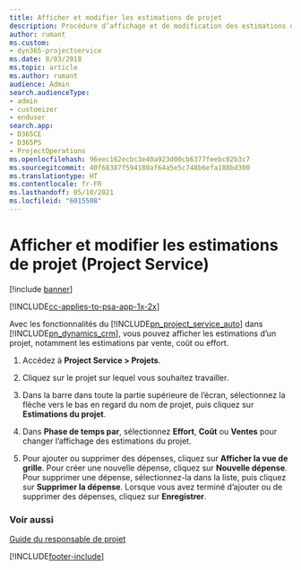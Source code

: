 ```yaml
---
title: Afficher et modifier les estimations de projet
description: Procédure d’affichage et de modification des estimations de projet dans Project Service
author: rumant
ms.custom:
- dyn365-projectservice
ms.date: 8/03/2018
ms.topic: article
ms.author: rumant
audience: Admin
search.audienceType:
- admin
- customizer
- enduser
search.app:
- D365CE
- D365PS
- ProjectOperations
ms.openlocfilehash: 96eec162ecbc3e40a923d00cb6377feebc02b3c7
ms.sourcegitcommit: 40f68387f594180af64a5e5c748b6efa188bd300
ms.translationtype: HT
ms.contentlocale: fr-FR
ms.lasthandoff: 05/10/2021
ms.locfileid: "6015508"
---
```

# <a name="view-and-edit-project-estimates-project-service"></a>Afficher et modifier les estimations de projet (Project Service)

[!include [banner](../includes/psa-now-project-operations.md)]

[!INCLUDE[cc-applies-to-psa-app-1x-2x](../includes/cc-applies-to-psa-app-1x-2x.md)]

Avec les fonctionnalités du [!INCLUDE[pn_project_service_auto](../includes/pn-project-service-auto.md)] dans [!INCLUDE[pn_dynamics_crm](../includes/pn-dynamics-crm.md)], vous pouvez afficher les estimations d’un projet, notamment les estimations par vente, coût ou effort.  
  
1.  Accédez à **Project Service > Projets**.  
  
2.  Cliquez sur le projet sur lequel vous souhaitez travailler.  
  
3.  Dans la barre dans toute la partie supérieure de l’écran, sélectionnez la flèche vers le bas en regard du nom de projet, puis cliquez sur **Estimations du projet**.  
  
4.  Dans **Phase de temps par**, sélectionnez **Effort**, **Coût** ou **Ventes** pour changer l’affichage des estimations du projet.  
  
5.  Pour ajouter ou supprimer des dépenses, cliquez sur **Afficher la vue de grille**. Pour créer une nouvelle dépense, cliquez sur **Nouvelle dépense**. Pour supprimer une dépense, sélectionnez-la dans la liste, puis cliquez sur **Supprimer la dépense**. Lorsque vous avez terminé d’ajouter ou de supprimer des dépenses, cliquez sur **Enregistrer**.  
  
### <a name="see-also"></a>Voir aussi  
 [Guide du responsable de projet](../psa/project-manager-guide.md)


[!INCLUDE[footer-include](../includes/footer-banner.md)]